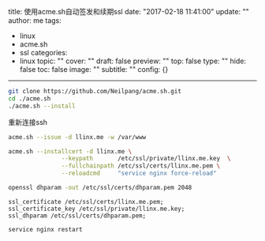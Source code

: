 title: 使用acme.sh自动签发和续期ssl
date: "2017-02-18 11:41:00"
update: ""
author: me
tags:
- linux
- acme.sh
- ssl
categories:
- linux
topic: ""
cover: ""
draft: false
preview: ""
top: false
type: ""
hide: false
toc: false
image: ""
subtitle: ""
config: {}


---



```bash
git clone https://github.com/Neilpang/acme.sh.git
cd ./acme.sh
./acme.sh --install
```
重新连接ssh

```bash
acme.sh --issue -d llinx.me -w /var/www
```
```bash
acme.sh --installcert -d llinx.me \
               --keypath       /etc/ssl/private/llinx.me.key  \
               --fullchainpath /etc/ssl/certs/llinx.me.pem \
               --reloadcmd     "service nginx force-reload"
```
```bash
openssl dhparam -out /etc/ssl/certs/dhparam.pem 2048
```
```nginx
ssl_certificate /etc/ssl/certs/llinx.me.pem;
ssl_certificate_key /etc/ssl/private/llinx.me.key;
ssl_dhparam /etc/ssl/certs/dhparam.pem;
```
```bash
service nginx restart
```
